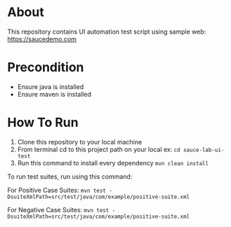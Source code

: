 # About
This repository contains UI automation test script using sample web: https://saucedemo.com

# Precondition
- Ensure java is installed 
- Ensure maven is installed

# How To Run
1. Clone this repository to your local machine
2. From terminal cd to this project path on your local ex: ```cd sauce-lab-ui-test```
3. Run this command to install every dependency
   ```mvn clean install```

To run test suites, run using this command:

   For Positive Case Suites:
   ```mvn test -DsuiteXmlPath=src/test/java/com/example/positive-suite.xml```

   For Negative Case Suites:
   ```mvn test -DsuiteXmlPath=src/test/java/com/example/positive-suite.xml```

